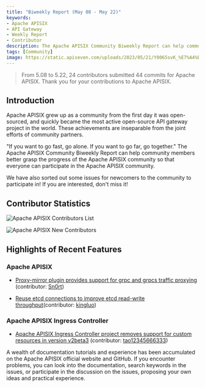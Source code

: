 ```yaml
---
title: "Biweekly Report (May 08 - May 22)"
keywords: 
- Apache APISIX
- API Gateway
- Weekly Report
- Contributor
description: The Apache APISIX Community Biweekly Report can help community members better grasp the progress of the Apache APISIX community so that everyone can participate in the Apache APISIX community.
tags: [Community]
image: https://static.apiseven.com/uploads/2023/05/21/Y0065svK_%E7%A4%BE%E5%8C%BA%E5%8F%8C%E5%91%A8%E6%8A%A5-%E5%85%AC%E4%BC%97%E5%8F%B7%E5%A4%B4%E5%9B%BE-%E8%8B%B1%E6%96%87.png
---
```


> From 5.08 to 5.22, 24 contributors submitted 44 commits for Apache APISIX. Thank you for your contributions to Apache APISIX.
<!--truncate-->

## Introduction

Apache APISIX grew up as a community from the first day it was open-sourced, and quickly became the most active open-source API gateway project in the world. These achievements are inseparable from the joint efforts of community partners.

"If you want to go fast, go alone. If you want to go far, go together." The Apache APISIX Community Biweekly Report can help community members better grasp the progress of the Apache APISIX community so that everyone can participate in the Apache APISIX community.

We have also sorted out some issues for newcomers to the community to participate in! If you are interested, don't miss it!

## Contributor Statistics

![Apache APISIX Contributors List](https://static.apiseven.com/uploads/2023/07/21/KnJsEu03_0508-0522.png)

![Apache APISIX New Contributors](https://static.apiseven.com/uploads/2023/05/26/nrrzBEPe_Untitled%20%281%29.png)

## Highlights of Recent Features

### Apache APISIX

- [Proxy-mirror plugin provides support for grpc and grpcs traffic proxying](https://github.com/apache/apisix/pull/9388) (contributor: [Sn0rt](https://github.com/Sn0rt))

- [Reuse etcd connections to improve etcd read-write throughput](https://github.com/apache/apisix/pull/9420)(contributor: [kingluo](https://github.com/kingluo))

### Apache APISIX Ingress Controller

- [Apache APISIX Ingress Controller project removes support for custom resources in version v2beta3](https://github.com/apache/apisix-ingress-controller/pull/1817) (contributor: [tao12345666333](https://github.com/tao12345666333))

A wealth of documentation tutorials and experience has been accumulated on the Apache APISIX official website and GitHub. If you encounter problems, you can look into the documentation, search keywords in the issues, or participate in the discussion on the issues, proposing your own ideas and practical experience.
